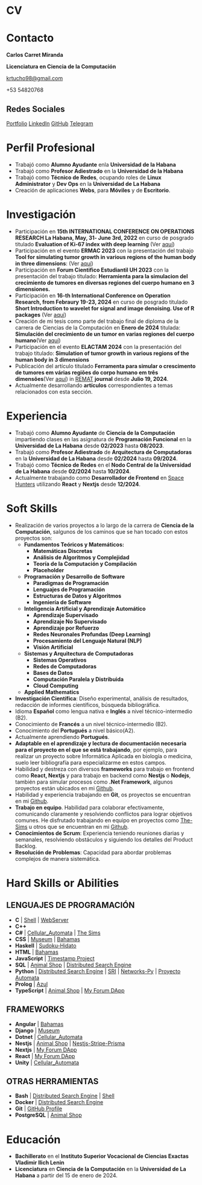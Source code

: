 # CV

# Contacto

**Carlos Carret Miranda**

**Licenciatura en Ciencia de la Computación**

krtucho98@gmail.com

+53 54820768

## Redes Sociales
[Portfolio](https://krtucho-portfolio.web.app/) [LinkedIn](http://linkedin.com/in/krtucho) [GitHub](https://github.com/Krtucho/) [Telegram](https://t.me/Krtucho)

# Perfil Profesional
- Trabajó como **Alumno Ayudante** enla **Universidad de la Habana**
- Trabajó como **Profesor Adiestrado** en la **Universidad de la Habana**
- Trabajó como **Técnico de Redes**, ocupando roles de **Linux Administrator** y **Dev Ops** en la **Universidad de La Habana**
- Creación de aplicaciones **Webs**, para **Móviles** y de **Escritorio**.

# Investigación
- Participación en **15th INTERNATIONAL CONFERENCE ON OPERATIONS RESEARCH La Habana, May, 31‐ June 3rd, 2022** en curso de posgrado titulado **Evaluation of Ki-67 index with deep learning** (Ver [aquí](https://krtucho-portfolio.web.app/assets/academic/Carlos_Carret_Miranda_Evaluation_of_Ki_67_index_with_deeplearning.pdf))
- Participación en el evento **ERMAC 2023**  con la presentación del trabajo **Tool for simulating tumor growth in various regions of the human body in three dimensions**: (Ver [aquí](https://www.even3.com.br/documentos/imprimir?i=1587580.83572266.788310.8.504503015422774001630&cc=563DFE57-28EE-4831-B2E0-D1F8F3EE7A29))
- Participación en **Forum Cientifico Estudiantil UH 2023** con la presentación del trabajo titulado: **Herramienta para la simulacion del crecimiento de tumores en diversas regiones del cuerpo humano en 3 dimensiones.**
- Participación en **16-th International Conference on Operation Research, from Febraury 19-23, 2024** en curso de posgrado titulado **Short Introduction to wavelet for signal and image denoising. Use of R packages** (Ver [aquí](https://krtucho-portfolio.web.app/assets/academic/Carlos_Carret_Miranda_Short_Introduction_to_wavelet_for_signal_and_image_denoising_Use_of_R_packages.pdf))
- Creación de mi tesis como parte del trabajo final de diploma de la carrera de Ciencias de la Computación en **Enero de 2024** titulada: **Simulación del crecimiento de un tumor en varias regiones del cuerpo humano**(Ver [aquí](https://krtucho-portfolio.web.app/assets/thesis/Thesis.pdf))
- Participación en el evento **ELACTAM 2024** con la presentación del trabajo titulado: **Simulation of tumor growth in various regions of the human body in 3 dimensions**
- Publicación del artículo titulado **Ferramenta para simular o crescimento de tumores em várias regiões do corpo humano em três dimensões**(Ver [aquí](https://doi.org/10.35819/remat2024v10iespecialid7102)) in [REMAT](https://periodicos.ifrs.edu.br/index.php/REMAT/) **journal** desde **Julio 19, 2024**.
- Actualmente desarrollando **artículos** correspondientes a temas relacionados con esta sección.

# Experiencia

- Trabajó como **Alumno Ayudante** de **Ciencia de la Computación** impartiendo clases en las asignatura de **Programación Funcional** en la **Universidad de La Habana** desde **02/2023** hasta **08/2023**.
- Trabajó como **Profesor Adiestrado** de **Arquitectura de Computadoras** en la **Universidad de La Habana** desde **02/2024** hasta **09/2024**.
- Trabajó como **Técnico de Redes** en el **Nodo Central de la Universidad de La Habana** desde **02/2024** hasta **10/2024**.
- Actualmente trabajando como **Desarrollador de Frontend** en [Space Hunters](https://www.linkedin.com/company/space-hunters-game) utilizando **React** y **Nextjs** desde **12/2024**.


# Soft Skills

- Realización de varios proyectos a lo largo de la carrera de **Ciencia de la Computación**, salgunos de los caminos que se han tocado con estos proyectos son:
  - **Fundamentos Teóricos y Matemáticos:**
    - **Matemáticas Discretas**
    - **Análisis de Algoritmos y Complejidad**
    - **Teoría de la Computación y Compilación**
    - **Placeholder**
  - **Programación y Desarrollo de Software**
    - **Paradigmas de Programación**
    - **Lenguajes de Programación**
    - **Estructuras de Datos y Algoritmos**
    - **Ingeniería de Software**
  - **Inteligencia Artificial y Aprendizaje Automático**
    - **Aprendizaje Supervisado**
    - **Aprendizaje No Supervisado**
    - **Aprendizaje por Refuerzo**
    - **Redes Neuronales Profundas (Deep Learning)**
    - **Procesamiento del Lenguaje Natural (NLP)**
    - **Visión Artificial**
  - **Sistemas y Arquitectura de Computadoras**
    - **Sistemas Operativos**
    - **Redes de Computadoras**
    - **Bases de Datos**
    - **Computación Paralela y Distribuida**
    - **Cloud Computing**
  - **Applied Mathematics**
- **Investigación Científica**: Diseño experimental, análisis de resultados, redacción de informes científicos, búsqueda bibliográfica.
- Idioma **Español** como lengua nativa e **Inglés** a nivel técnico-intermedio (B2).
- Conocimiento de  **Francés** a un nivel técnico-intermedio (B2).
- Conocimiento del **Portugués** a nivel básico(A2).
- Actualmente aprendiendo **Portugués**.
- **Adaptable en el aprendizaje y lectura de documentación necesaria para el proyecto en el que se está trabajando**, por ejemplo, para realizar un proyecto sobre Informática Aplicada en biología o medicina, suelo leer bibliografía para especializarme en estos campos.
- Habilidad y destreza con diversos **frameworks** para trabajo en frontend como **React, Nextjs** y para trabajo en backend como **Nestjs** o **Nodejs**, también para simular procesos como **.Net Framework**, algunos proyectos están ubicados en mi [Github](https://github.com/Krtucho).
- Habilidad y experiencia trabajando en **Git**, os proyectos se encuentran en mi [Github](https://github.com/Krtucho).
- **Trabajo en equipo**. Habilidad para colaborar efectivamente, comunicando claramente y resolviendo conflictos para lograr objetivos comunes. He disfrutado trabajando en equipo en proyectos como [The-Sims](https://github.com/Krtucho/The-Sims) u otros que se encuentran en mi [Github](https://github.com/Krtucho).
- **Conocimientos de Scrum**: Experiencia teniendo reuniones diarias y semanales, resolviendo obstáculos y siguiendo los detalles del Product Backlog.
- **Resolución de Problemas**: Capacidad para abordar problemas complejos de manera sistemática.

# Hard Skills or Abilities

## LENGUAJES DE PROGRAMACIÓN
- **C** | [Shell](https://github.com/Krtucho/Shell) | [WebServer](https://github.com/Krtucho/WebServer)
- **C++**
- **C#** | [Cellular_Automata](https://github.com/Krtucho/cellular_automata) | [The Sims](https://github.com/Krtucho/The-Sims)
- **CSS** | [Museum](https://github.com/dionisio35/LouvreMuseum) | [Bahamas](https://github.com/Krtucho/Bahamas)
- **Haskell** | [Sudoku-Hidato](https://github.com/Krtucho/Sudoku-Hidato-Haskell)
- **HTML** | [Bahamas](https://github.com/Krtucho/Bahamas)
- **JavaScript** | [Timestamp Project](https://github.com/Krtucho/boilerplate-project-timestamp)
- **SQL** | [Animal Shop](https://github.com/Krtucho/Animal-Shop) | [Distributed Search Engine](https://github.com/Krtucho/distributed_search_engine)
- **Python** | [Distributed Search Engine](https://github.com/Krtucho/distributed_search_engine) | [SRI](https://github.com/Krtucho/SRI) | [Networks-Py](https://github.com/Krtucho/Networks-Py) | [Proyecto Automata](https://github.com/Krtucho/proyecto_automata)
- **Prolog** | [Azul](https://github.com/Krtucho/Azul-Prolog)
- **TypeScript** | [Animal Shop](https://github.com/Krtucho/Animal-Shop) | [My Forum DApp](https://github.com/Krtucho/my_forum_dApp)

## FRAMEWORKS
- **Angular** | [Bahamas](https://github.com/Krtucho/Bahamas)
- **Django** | [Museum](https://github.com/dionisio35/LouvreMuseum)
- **Dotnet** | [Cellular_Automata](https://github.com/Krtucho/cellular_automata)
- **Nestjs** | [Animal Shop](https://github.com/Krtucho/Animal-Shop) | [Nestjs-Stripe-Prisma](https://github.com/Krtucho/Nestjs-Stripe-Prisma)
- **Nextjs** | [My Forum DApp](https://github.com/Krtucho/my_forum_dApp)
- **React** | [My Forum DApp](https://github.com/Krtucho/my_forum_dApp)
- **Unity** | [Cellular_Automata](https://github.com/Krtucho/cellular_automata)

## OTRAS HERRAMIENTAS
- **Bash** | [Distributed Search Engine](https://github.com/Krtucho/distributed_search_engine) | [Shell](https://github.com/Krtucho/Shell) 
- **Docker** | [Distributed Search Engine](https://github.com/Krtucho/distributed_search_engine)
- **Git** | [GitHub Profile](https://github.com/Krtucho/Krtucho)
- **PostgreSQL** | [Animal Shop](https://github.com/Krtucho/Animal-Shop)

# Educación
<!-- - Currently studying in the $\textbf{last year (4th)}$ of $\textbf{Computer Science}$ at the $\textbf{University of Havana}$. -->
- **Bachillerato** en el **Instituto Superior Vocacional de Ciencias Exactas Vladimir Ilich Lenin**
- **Licenciatura** en **Ciencia de la Computación** en la  **Universidad de La Habana** a partir del 15 de enero de 2024.